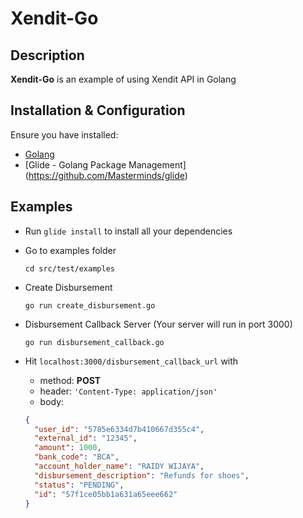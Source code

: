 # Xendit-Go

## Description
**Xendit-Go** is an example of using Xendit API in Golang

## Installation & Configuration
Ensure you have installed:
* [Golang](https://golang.org/doc/install)
* [Glide - Golang Package Management]  (https://github.com/Masterminds/glide)

## Examples
* Run `glide install` to install all your dependencies
* Go to examples folder

  `cd src/test/examples`
* Create Disbursement

  `go run create_disbursement.go`
* Disbursement Callback Server (Your server will run in port 3000)

  `go run disbursement_callback.go`
* Hit `localhost:3000/disbursement_callback_url` with
    * method: **POST**
    * header: `'Content-Type: application/json'`
    * body: 
    ```json
    {
      "user_id": "5785e6334d7b410667d355c4",
      "external_id": "12345",
      "amount": 1000,
      "bank_code": "BCA",
      "account_holder_name": "RAIDY WIJAYA",
      "disbursement_description": "Refunds for shoes",
      "status": "PENDING",
      "id": "57f1ce05bb1a631a65eee662"
    }
    ```